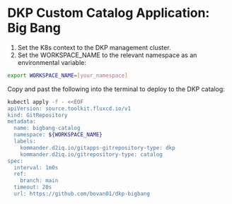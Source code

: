 # DKP Custom Catalog Application: Big Bang

1. Set the K8s context to the DKP management cluster.
2. Set the WORKSPACE_NAME to the relevant namespace as an environmental variable:

```bash
export WORKSPACE_NAME=[your_namespace]
````

Copy and past the following into the terminal to deploy to the DKP catalog:

```bash
kubectl apply -f - <<EOF
apiVersion: source.toolkit.fluxcd.io/v1
kind: GitRepository
metadata:
  name: bigbang-catalog 
  namespace: ${WORKSPACE_NAME}
  labels:
    kommander.d2iq.io/gitapps-gitrepository-type: dkp
    kommander.d2iq.io/gitrepository-type: catalog
spec:
  interval: 1m0s
  ref:
    branch: main
  timeout: 20s
  url: https://github.com/bovan01/dkp-bigbang

```
